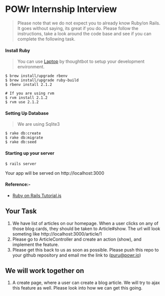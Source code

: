# POWr Internship Interview
> Please note that we do not expect you to already know Ruby/on Rails. It goes without saying, its great if you do. Please follow the instructions, take a look around the code base and see if you can complete the following task.

#### Install Ruby
> You can use [Laptop](https://github.com/thoughtbot/laptop) by thoughtbot to setup your development environment.

    $ brew install/upgrade rbenv
    $ brew install/upgrade ruby-build
    $ rbenv install 2.1.2

    # If you are using rvm
    $ rvm install 2.1.2
    $ rvm use 2.1.2

#### Setting Up Database
> We are using Sqlite3

    $ rake db:create
    $ rake db:migrate
    $ rake db:seed

#### Starting up your server

    $ rails server

Your app will be served on http://localhost:3000

#### Reference:-

 * [Ruby on Rails Tutorial.js](https://www.railstutorial.org/book)

## Your Task

1. We have list of articles on our homepage. When a user clicks on any of those blog cards, they should be taken to Article#show. The url will look someting like http://localhost:3000/article/1
2. Please go to ArticleController and create an action (show), and implement the feature.
3. Please get this back to us as soon as possible. Please push this repo to your github repository and email me the link to (puru@powr.io)

## We will work together on

1. A create page, where a user can create a blog article. We will try to ajax this feature as well. Please look into how we can get this going.
